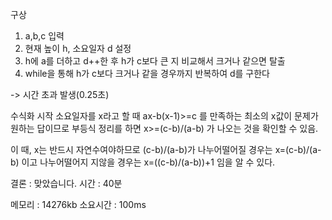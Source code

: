 구상
1. a,b,c 입력
2. 현재 높이 h, 소요일자 d 설정
3. h에 a를 더하고 d++한 후 h가 c보다 큰 지 비교해서 크거나 같으면 탈출 
4. while을 통해 h가 c보다 크거나 같을 경우까지 반복하여 d를 구한다

-> 시간 초과 발생(0.25초)

수식화 시작
소요일자를 x라고 할 때 ax-b(x-1)>=c 를 만족하는 최소의 x값이 문제가 원하는 답이므로 부등식 정리를 하면
x>=(c-b)/(a-b) 가 나오는 것을 확인할 수 있음.

이 때, x는 반드시 자연수여야하므로 (c-b)/(a-b)가 나누어떨어질 경우는 x=(c-b)/(a-b) 이고 나누어떨어지
지않을 경우는 x=((c-b)/(a-b))+1 임을 알 수 있다.

결론 : 맞았습니다.           시간 : 40분

메모리 : 14276kb           소요시간 : 100ms



